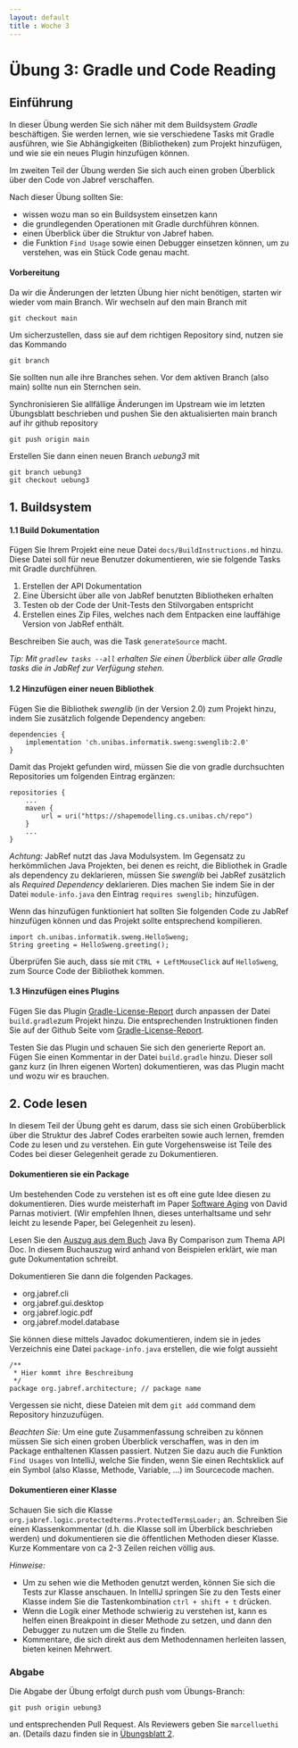 ```yaml
---
layout: default
title : Woche 3
---
```


# Übung 3: Gradle und Code Reading

## Einführung

In dieser Übung werden Sie sich näher mit dem Buildsystem *Gradle* beschäftigen. Sie werden lernen, wie sie verschiedene Tasks mit Gradle ausführen, wie Sie Abhängigkeiten (Bibliotheken) zum Projekt hinzufügen, und wie sie ein neues Plugin hinzufügen können.

Im zweiten Teil der Übung werden Sie sich auch einen groben Überblick über den Code von Jabref verschaffen.

Nach dieser Übung sollten Sie:
* wissen wozu man so ein Buildsystem einsetzen kann
* die grundlegenden Operationen mit Gradle durchführen können.
* einen Überblick über die Struktur von Jabref haben.
* die Funktion ```Find Usage``` sowie einen Debugger einsetzen können, um zu verstehen, was ein Stück Code genau macht.


#### Vorbereitung

Da wir die Änderungen der letzten Übung hier nicht benötigen, starten wir wieder vom main Branch. Wir wechseln auf den main Branch mit
```
git checkout main
```

Um sicherzustellen, dass sie auf dem richtigen Repository sind, nutzen sie das Kommando
```
git branch
```
Sie sollten nun alle ihre Branches sehen. Vor dem aktiven Branch (also main) sollte nun ein Sternchen sein.

Synchronisieren Sie allfällige Änderungen im Upstream wie im letzten Übungsblatt beschrieben und pushen Sie den aktualisierten main branch auf ihr github repository
```
git push origin main
```

Erstellen Sie dann einen neuen Branch *uebung3* mit
```
git branch uebung3
git checkout uebung3
```

## 1. Buildsystem

#### 1.1 Build Dokumentation

Fügen Sie Ihrem Projekt eine neue Datei ```docs/BuildInstructions.md``` hinzu. Diese Datei soll für neue Benutzer dokumentieren, wie sie folgende Tasks mit Gradle durchführen.
1. Erstellen der API Dokumentation
2. Eine Übersicht über alle von JabRef benutzten Bibliotheken erhalten
3. Testen ob der Code der Unit-Tests den Stilvorgaben entspricht
4. Erstellen eines Zip Files, welches nach dem Entpacken eine lauffähige Version von JabRef enthält.

Beschreiben Sie auch, was die Task ```generateSource``` macht.


*Tip: Mit ```gradlew tasks --all``` erhalten Sie einen Überblick über alle Gradle tasks die in JabRef zur Verfügung stehen.*



#### 1.2 Hinzufügen einer neuen Bibliothek

Fügen Sie die Bibliothek *swenglib* (in der Version 2.0) zum Projekt hinzu, indem
Sie zusätzlich folgende Dependency angeben:

```
dependencies {
    implementation 'ch.unibas.informatik.sweng:swenglib:2.0'
}
```

Damit das Projekt gefunden wird, müssen Sie die von gradle durchsuchten Repositories um folgenden Eintrag ergänzen:
```
repositories {
    ...
    maven {
        url = uri("https://shapemodelling.cs.unibas.ch/repo")
    }
    ...
}
```
*Achtung:* JabRef nutzt das Java Modulsystem. Im Gegensatz zu herkömmlichen Java Projekten, bei denen es reicht, die Bibliothek in Gradle als dependency zu deklarieren, müssen Sie *swenglib* bei JabRef
zusätzlich als *Required Dependency* deklarieren. Dies machen Sie indem Sie in der Datei ```module-info.java``` den Eintrag ```requires swenglib;``` hinzufügen.

Wenn das hinzufügen funktioniert hat sollten Sie folgenden Code zu JabRef hinzufügen können und das Projekt sollte entsprechend kompilieren.
```
import ch.unibas.informatik.sweng.HelloSweng;
String greeting = HelloSweng.greeting();
```

Überprüfen Sie auch, dass sie mit ```CTRL + LeftMouseClick``` auf ```HelloSweng```, zum
Source Code der Bibliothek kommen.


#### 1.3 Hinzufügen eines Plugins
Fügen Sie das Plugin [Gradle-License-Report](https://github.com/jk1/Gradle-License-Report) durch anpassen der Datei ```build.gradle```zum Projekt hinzu. Die entsprechenden Instruktionen finden Sie auf
der Github Seite vom [Gradle-License-Report](https://github.com/jk1/Gradle-License-Report).

Testen Sie das Plugin und schauen Sie sich den generierte Report an.
Fügen Sie einen Kommentar in der Datei ```build.gradle``` hinzu. Dieser soll ganz kurz (in Ihren eigenen Worten) dokumentieren, was das Plugin macht und wozu wir es brauchen.

## 2. Code lesen

In diesem Teil der Übung geht es darum, dass sie sich einen Grobüberblick über die Struktur des Jabref Codes erarbeiten sowie auch lernen, fremden Code zu lesen und zu verstehen. 
Ein gute Vorgehensweise ist Teile des Codes bei dieser Gelegenheit gerade zu Dokumentieren.

#### Dokumentieren sie ein Package

Um bestehenden Code zu verstehen ist es oft eine gute Idee diesen zu dokumentieren. Dies wurde meisterhaft im Paper [Software Aging](https://ieeexplore.ieee.org/abstract/document/296790/) von David Parnas motiviert. (Wir empfehlen Ihnen, dieses unterhaltsame und sehr leicht zu lesende Paper, bei Gelegenheit zu lesen). 

Lesen Sie den [Auszug aus dem Buch](https://moodle.unifr.ch/pluginfile.php/1450112/mod_folder/content/0/java-by-comparison-api-docs.pdf?forcedownload=1) Java By Comparison zum Thema API Doc. In diesem Buchauszug wird anhand von Beispielen erklärt, wie man gute Dokumentation schreibt. 

Dokumentieren Sie dann die folgenden Packages.

* org.jabref.cli
* org.jabref.gui.desktop
* org.jabref.logic.pdf
* org.jabref.model.database

Sie k&ouml;nnen diese mittels Javadoc dokumentieren, indem sie in jedes Verzeichnis eine Datei
```package-info.java``` erstellen, die wie folgt aussieht
```
/**
 * Hier kommt ihre Beschreibung
 */
package org.jabref.architecture; // package name
```

Vergessen sie nicht, diese Dateien mit dem ```git add``` command dem Repository hinzuzufügen.

*Beachten Sie:*
Um eine gute Zusammenfassung schreiben zu können müssen Sie sich einen groben Überblick verschaffen, was in den im Package enthaltenen Klassen passiert. Nutzen Sie dazu auch die Funktion ```Find Usages``` von IntelliJ, welche
Sie finden, wenn Sie einen Rechtsklick auf ein Symbol (also Klasse, Methode, Variable, ...) im Sourcecode machen.

#### Dokumentieren einer Klasse

Schauen Sie sich die Klasse
```org.jabref.logic.protectedterms.ProtectedTermsLoader;``` an. Schreiben Sie einen Klassenkommentar (d.h. die Klasse soll im Überblick beschrieben werden) und dokumentieren sie die öffentlichen Methoden dieser Klasse. 
Kurze Kommentare von ca 2-3 Zeilen reichen völlig aus. 

*Hinweise:*

* Um zu sehen wie die Methoden genutzt werden, können Sie sich die Tests zur Klasse anschauen. In IntelliJ springen Sie zu den Tests einer Klasse indem Sie die Tastenkombination ```ctrl + shift + t``` drücken.
* Wenn die Logik einer Methode schwierig zu verstehen ist, kann es helfen einen Breakpoint in dieser Methode zu setzen, und dann den Debugger zu nutzen um die Stelle zu finden. 
* Kommentare, die sich direkt aus dem Methodennamen herleiten lassen, bieten keinen Mehrwert. 





### Abgabe
Die Abgabe der Übung erfolgt durch push vom Übungs-Branch:
```
git push origin uebung3
```
und entsprechenden Pull Request. Als Reviewers geben Sie ```marcelluethi``` an.
(Details dazu finden sie in [&Uuml;bungsblatt 2](./first-changes).

